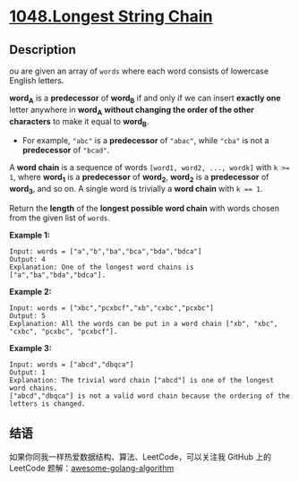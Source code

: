 # [1048.Longest String Chain][title]

## Description
ou are given an array of `words` where each word consists of lowercase English letters.

**word<sub>A</sub>** is a **predecessor** of **word<sub>B</sub>** if and only if we can insert **exactly one** letter anywhere in **word<sub>A</sub>**  **without changing the order of the other characters** to make it equal to **word<sub>B</sub>**.

- For example, `"abc"` is a **predecessor** of `"abac"`, while `"cba"` is not a **predecessor** of `"bcad"`.

A **word chain** is a sequence of words `[word1, word2, ..., wordk]` with `k >= 1`, where **word<sub>1</sub>** is a **predecessor** of **word<sub>2</sub>**, **word<sub>2</sub>** is a **predecessor** of **word<sub>3</sub>**, and so on. A single word is trivially a **word chain** with `k == 1`.

Return the **length** of the **longest possible word chain** with words chosen from the given list of `words`.

**Example 1:**

```
Input: words = ["a","b","ba","bca","bda","bdca"]
Output: 4
Explanation: One of the longest word chains is ["a","ba","bda","bdca"].
```

**Example 2:**

```
Input: words = ["xbc","pcxbcf","xb","cxbc","pcxbc"]
Output: 5
Explanation: All the words can be put in a word chain ["xb", "xbc", "cxbc", "pcxbc", "pcxbcf"].
```

**Example 3:**

```
Input: words = ["abcd","dbqca"]
Output: 1
Explanation: The trivial word chain ["abcd"] is one of the longest word chains.
["abcd","dbqca"] is not a valid word chain because the ordering of the letters is changed.
```

## 结语

如果你同我一样热爱数据结构、算法、LeetCode，可以关注我 GitHub 上的 LeetCode 题解：[awesome-golang-algorithm][me]

[title]: https://leetcode.com/problems/longest-string-chain/
[me]: https://github.com/Golang-Solutions/awesome-golang-algorithm
